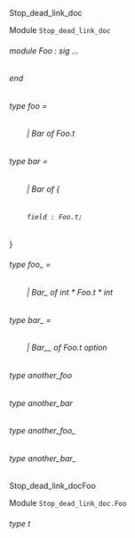 Stop_dead_link_doc

 Module  `` Stop_dead_link_doc `` 
<a id="module-Foo"></a>
###### module Foo : sig ... 
###### end



<a id="type-foo"></a>
###### type foo = 

<a id="type-foo.Bar"></a>
###### &nbsp; &nbsp; &nbsp; &nbsp; | Bar of Foo.t

 





<a id="type-bar"></a>
###### type bar = 

<a id="type-bar.Bar"></a>
###### &nbsp; &nbsp; &nbsp; &nbsp; | Bar of {

<a id="type-bar.field"></a>
###### &nbsp; &nbsp; &nbsp; &nbsp;  `` field : Foo.t; `` 

 

}

 





<a id="type-foo_"></a>
###### type foo_ = 

<a id="type-foo_.Bar_"></a>
###### &nbsp; &nbsp; &nbsp; &nbsp; | Bar_ of int * Foo.t * int

 





<a id="type-bar_"></a>
###### type bar_ = 

<a id="type-bar_.Bar__"></a>
###### &nbsp; &nbsp; &nbsp; &nbsp; | Bar__ of Foo.t option

 





<a id="type-another_foo"></a>
###### type another_foo



<a id="type-another_bar"></a>
###### type another_bar



<a id="type-another_foo_"></a>
###### type another_foo_



<a id="type-another_bar_"></a>
###### type another_bar_


Stop_dead_link_docFoo

 Module  `` Stop_dead_link_doc.Foo `` 
<a id="type-t"></a>
###### type t

